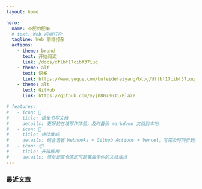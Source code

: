 ```yaml
---
layout: home

hero:
  name: 不肥的肥羊
  # text: Web 前端打杂
  tagline: Web 前端打杂
  actions:
    - theme: brand
      text: 开始阅读
      link: /docs/dflbf17cibf37iuq
    - theme: alt
      text: 语雀
      link: https://www.yuque.com/bufeidefeiyang/blog/dflbf17cibf37iuq
    - theme: alt
      text: GitHub
      link: https://github.com/yyj08070631/Blaze

# features:
#   - icon: 📝
#     title: 语雀书写文档
#     details: 更好的在线写作体验，及时备份 markdown 文档到本地
#   - icon: 🚀
#     title: 持续集成
#     details: 结合语雀 Webhooks + Github Actions + Vercel，写完及时同步到文档站点
#   - icon: 📦
#     title: 开箱即用
#     details: 简单配置仓库即可部署属于你的文档站点
---
```


<script setup>
import RecentPosts from './components/recent-posts.vue'
</script>

### 最近文章

<RecentPosts />